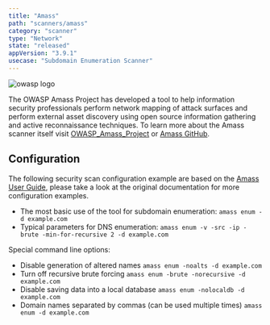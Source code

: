```yaml
---
title: "Amass"
path: "scanners/amass"
category: "scanner"
type: "Network"
state: "released"
appVersion: "3.9.1"
usecase: "Subdomain Enumeration Scanner"
---
```


![owasp logo](https://owasp.org/assets/images/logo.png)

The OWASP Amass Project has developed a tool to help information security professionals perform network mapping of attack surfaces and perform external asset discovery using open source information gathering and active reconnaissance techniques. To learn more about the Amass scanner itself visit [OWASP_Amass_Project] or [Amass GitHub].

<!-- end -->

## Configuration

The following security scan configuration example are based on the [Amass User Guide], please take a look at the original documentation for more configuration examples.

* The most basic use of the tool for subdomain enumeration: `amass enum -d example.com`
* Typical parameters for DNS enumeration: `amass enum -v -src -ip -brute -min-for-recursive 2 -d example.com`

Special command line options:

* Disable generation of altered names	`amass enum -noalts -d example.com`
* Turn off recursive brute forcing	`amass enum -brute -norecursive -d example.com`
* Disable saving data into a local database	`amass enum -nolocaldb -d example.com`
* Domain names separated by commas (can be used multiple times)	`amass enum -d example.com`

[OWASP_Amass_Project]: https://owasp.org/www-project-amass/
[Amass GitHub]: https://github.com/OWASP/Amass
[Amass User Guide]: https://github.com/OWASP/Amass/blob/master/doc/user_guide.md

